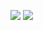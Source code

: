 <a href="https://codeclimate.com/github/valerr/frontend-project-lvl4/maintainability"><img src="https://api.codeclimate.com/v1/badges/ad30d6c6ab07b6f75418/maintainability" /></a>
![](https://github.com/valerr/frontend-project-lvl4/workflows/build/badge.svg)
